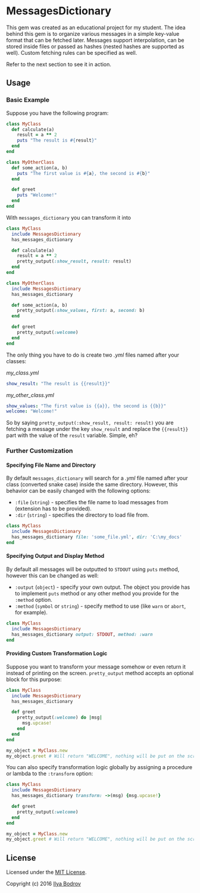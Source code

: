 # MessagesDictionary

This gem was created as an educational project for my student. The idea behind this gem is to organize
various messages in a simple key-value format that can be fetched later. Messages support interpolation,
can be stored inside files or passed as hashes (nested hashes are supported as well). Custom fetching rules
can be specified as well.

Refer to the next section to see it in action.

## Usage

### Basic Example

Suppose you have the following program:

```ruby
class MyClass
  def calculate(a)
    result = a ** 2
    puts "The result is #{result}"
  end
end

class MyOtherClass
  def some_action(a, b)
    puts "The first value is #{a}, the second is #{b}"
  end

  def greet
    puts "Welcome!"
  end
end
```

With `messages_dictionary` you can transform it into

```ruby
class MyClass
  include MessagesDictionary
  has_messages_dictionary

  def calculate(a)
    result = a ** 2
    pretty_output(:show_result, result: result)
  end
end

class MyOtherClass
  include MessagesDictionary
  has_messages_dictionary

  def some_action(a, b)
    pretty_output(:show_values, first: a, second: b)
  end

  def greet
    pretty_output(:welcome)
  end
end
```

The only thing you have to do is create two *.yml* files named after your classes:

*my_class.yml*

```yaml
show_result: "The result is {{result}}"
```

*my_other_class.yml*

```yaml
show_values: "The first value is {{a}}, the second is {{b}}"
welcome: "Welcome!"
```

So by saying `pretty_output(:show_result, result: result)` you are fetching a message under the key
`show_result` and replace the `{{result}}` part with the value of the `result` variable. Simple, eh?

### Further Customization

#### Specifying File Name and Directory

By default `messages_dictionary` will search for a *.yml* file named after your class (converted snake case)
inside the same directory. However, this behavior can be easily changed with the following options:

* `:file` (`string`) - specifies the file name to load messages from (extension has to be provided).
* `:dir` (`string`) - specifies the directory to load file from.

```ruby
class MyClass
  include MessagesDictionary
  has_messages_dictionary file: 'some_file.yml', dir: 'C:\my_docs'
end
```

#### Specifying Output and Display Method

By default all messages will be outputted to `STDOUT` using `puts` method, however this can be changed as well:

* `:output` (`object`) - specify your own output. The object you provide has to implement `puts` method
or any other method you provide for the `:method` option.
* `:method` (`symbol` or `string`) - specify method to use (like `warn` or `abort`, for example).

```ruby
class MyClass
  include MessagesDictionary
  has_messages_dictionary output: STDOUT, method: :warn
end
```

#### Providing Custom Transformation Logic

Suppose you want to transform your message somehow or even return it instead of printing on the screen.
`pretty_output` method accepts an optional block for this purpose:

```ruby
class MyClass
  include MessagesDictionary
  has_messages_dictionary

  def greet
    pretty_output(:welcome) do |msg|
      msg.upcase!
    end
  end
end

my_object = MyClass.new
my_object.greet # Will return "WELCOME", nothing will be put on the screen
```

You can also specify transformation logic globally by assigning a procedure or lambda to the `:transform`
option:

```ruby
class MyClass
  include MessagesDictionary
  has_messages_dictionary transform: ->(msg) {msg.upcase!}

  def greet
    pretty_output(:welcome)
  end
end

my_object = MyClass.new
my_object.greet # Will return "WELCOME", nothing will be put on the screen
```

## License

Licensed under the [MIT License](https://github.com/bodrovis-learning/messages_dictionary/blob/master/LICENSE).

Copyright (c) 2016 [Ilya Bodrov](http://radiant-wind.com)